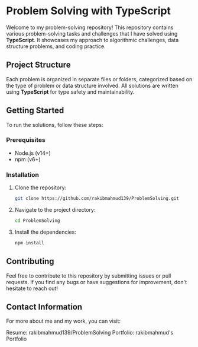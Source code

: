 # Problem Solving with TypeScript

Welcome to my problem-solving repository! This repository contains various problem-solving tasks and challenges that I have solved using **TypeScript**. It showcases my approach to algorithmic challenges, data structure problems, and coding practice.

## Project Structure

Each problem is organized in separate files or folders, categorized based on the type of problem or data structure involved. All solutions are written using **TypeScript** for type safety and maintainability.

## Getting Started

To run the solutions, follow these steps:

### Prerequisites

- Node.js (v14+)
- npm (v6+)

### Installation

1. Clone the repository:
   ```bash
   git clone https://github.com/rakibmahmud139/ProblemSolving.git
2. Navigate to the project directory:
   ```bash
   cd ProblemSolving
4. Install the dependencies:
    ```bash
   npm install

## Contributing
Feel free to contribute to this repository by submitting issues or pull requests. If you find any bugs or have suggestions for improvement, don't hesitate to reach out!

## Contact Information
For more about me and my work, you can visit:

Resume: rakibmahmud139/ProblemSolving
Portfolio: rakibmahmud's Portfolio
